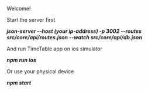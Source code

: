 Welcome!

Start the server first

***json-server --host (your ip-address) -p 3002 --routes src/core/api/routes.json --watch src/core/api/db.json***

And run TimeTable app on ios simulator

***npm run ios***

Or use your physical device

***npm start***
